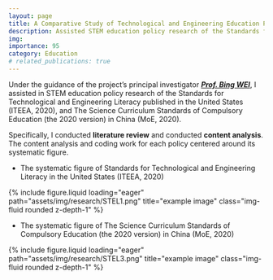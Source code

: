 ```yaml
---
layout: page
title: A Comparative Study of Technological and Engineering Education Policies in China and the USA
description: Assisted STEM education policy research of the Standards for Technological and Engineering Literacy published in the United States (ITEEA, 2020), and The Science Curriculum Standards of Compulsory Education (the 2020 version) in China (MoE, 2020). Conducted literature review and conducted content analysis
img: 
importance: 95     
category: Education
# related_publications: true
---
```


Under the guidance of the project’s principal investigator _**[Prof. Bing WEI](https://fed.um.edu.mo/zh-hant/bing-wei/)**_, I assisted in STEM education policy research of the Standards for Technological and Engineering Literacy published in the United States (ITEEA, 2020), and The Science Curriculum Standards of Compulsory Education (the 2020 version) in China (MoE, 2020). 

Specifically, I conducted **literature review** and conducted **content analysis**. The content analysis and coding work for each policy centered around its systematic figure.

+ The systematic figure of Standards for Technological and Engineering Literacy in the United States (ITEEA, 2020)

<div class="row">
    <div class="col-sm mt-3 mt-md-0">
        {% include figure.liquid loading="eager" path="assets/img/research/STEL1.png" title="example image" class="img-fluid rounded z-depth-1" %}
    </div>
</div>

+ The systematic figure of The Science Curriculum Standards of Compulsory Education (the 2020 version) in China (MoE, 2020)

<div class="row">
    <div class="col-sm mt-3 mt-md-0">
        {% include figure.liquid loading="eager" path="assets/img/research/STEL3.png" title="example image" class="img-fluid rounded z-depth-1" %}
    </div>
</div>